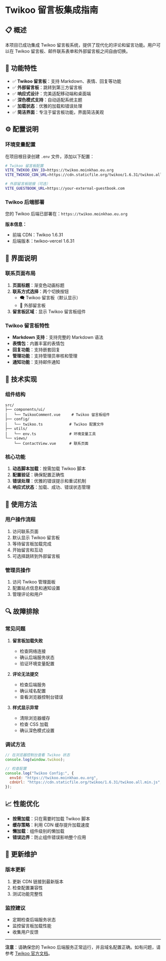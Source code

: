 # Twikoo 留言板集成指南

## 📋 概述

本项目已成功集成 Twikoo 留言板系统，提供了现代化的评论和留言功能。用户可以在 Twikoo 留言板、邮件联系表单和外部留言板之间自由切换。

## 🚀 功能特性

- ✅ **Twikoo 留言板**：支持 Markdown、表情、回复等功能
- ✅ **外部留言板**：跳转到第三方留言板
- ✅ **响应式设计**：完美适配移动端和桌面端
- ✅ **深色模式支持**：自动适配系统主题
- ✅ **加载状态**：优雅的加载和错误处理
- ✅ **简洁界面**：专注于留言板功能，界面简洁美观

## ⚙️ 配置说明

### 环境变量配置

在项目根目录创建 `.env` 文件，添加以下配置：

```bash
# Twikoo 留言板配置
VITE_TWIKOO_ENV_ID=https://twikoo.moinkhao.eu.org
VITE_TWIKOO_CDN_URL=https://cdn.staticfile.org/twikoo/1.6.31/twikoo.all.min.js

# 外部留言板链接（可选）
VITE_GUESTBOOK_URL=https://your-external-guestbook.com
```

### Twikoo 后端部署

您的 Twikoo 后端已部署在：`https://twikoo.moinkhao.eu.org`

**版本信息：**

- 前端 CDN：Twikoo 1.6.31
- 后端版本：twikoo-vercel 1.6.31

## 🎨 界面说明

### 联系页面布局

1. **页面标题**：渐变色动画标题
2. **联系方式选择**：两个切换按钮
   - 🗨️ Twikoo 留言板（默认显示）
   - 🔗 外部留言板
3. **留言板区域**：显示 Twikoo 留言板组件

### Twikoo 留言板特性

- **Markdown 支持**：支持完整的 Markdown 语法
- **表情包**：内置丰富的表情包
- **回复功能**：支持嵌套回复
- **管理功能**：支持管理员审核和管理
- **通知功能**：支持邮件通知

## 🔧 技术实现

### 组件结构

```
src/
├── components/ui/
│   └── TwikooComment.vue     # Twikoo 留言板组件
├── config/
│   └── twikoo.ts            # Twikoo 配置文件
├── utils/
│   └── env.ts               # 环境变量工具
└── views/
    └── ContactView.vue      # 联系页面
```

### 核心功能

1. **动态脚本加载**：按需加载 Twikoo 脚本
2. **配置验证**：确保配置正确性
3. **错误处理**：优雅的错误提示和重试机制
4. **响应式状态**：加载、成功、错误状态管理

## 🎯 使用方法

### 用户操作流程

1. 访问联系页面
2. 默认显示 Twikoo 留言板
3. 等待留言板加载完成
4. 开始留言和互动
5. 可选择跳转到外部留言板

### 管理员操作

1. 访问 Twikoo 管理面板
2. 配置站点信息和通知设置
3. 管理评论和用户

## 🔍 故障排除

### 常见问题

1. **留言板加载失败**

   - 检查网络连接
   - 确认后端服务状态
   - 验证环境变量配置

2. **评论无法提交**

   - 检查后端服务
   - 确认域名配置
   - 查看浏览器控制台错误

3. **样式显示异常**
   - 清除浏览器缓存
   - 检查 CSS 加载
   - 确认深色模式设置

### 调试方法

```javascript
// 在浏览器控制台查看 Twikoo 状态
console.log(window.twikoo);

// 检查配置
console.log("Twikoo Config:", {
  envId: "https://twikoo.moinkhao.eu.org",
  cdnUrl: "https://cdn.staticfile.org/twikoo/1.6.31/twikoo.all.min.js",
});
```

## 📈 性能优化

- **按需加载**：只在需要时加载 Twikoo 脚本
- **缓存策略**：利用 CDN 缓存提升加载速度
- **懒加载**：组件级别的懒加载
- **错误边界**：防止组件错误影响整个应用

## 🔄 更新维护

### 版本更新

1. 更新 CDN 链接到最新版本
2. 检查配置兼容性
3. 测试功能完整性

### 监控建议

- 定期检查后端服务状态
- 监控留言板加载性能
- 收集用户反馈

---

**注意**：请确保您的 Twikoo 后端服务正常运行，并且域名配置正确。如有问题，请参考 [Twikoo 官方文档](https://twikoo.js.org/)。
